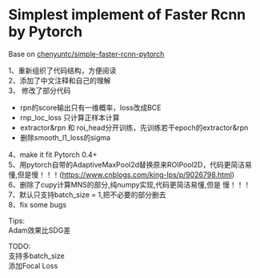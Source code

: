 # Simplest implement of Faster Rcnn by Pytorch  

Base on [chenyuntc/simple-faster-rcnn-pytorch](https://github.com/chenyuntc/simple-faster-rcnn-pytorch)  

1、重新组织了代码结构，方便阅读  
2、添加了中文注释和自己的理解  
3、 修改了部分代码  
* rpn的score输出只有一维概率，loss改成BCE  
* rnp_loc_loss 只计算正样本计算  
* extractor&rpn 和 roi_head分开训练，先训练若干epoch的extractor&rpn  
* 删除smooth_l1_loss的sigma

4、make it fit Pytorch 0.4+  
5、用pytorch自带的AdaptiveMaxPool2d替换原来ROIPool2D，代码更简洁易懂,但是慢！！！(https://www.cnblogs.com/king-lps/p/9026798.html)  
6、删除了cupy计算MNS的部分,纯numpy实现,代码更简洁易懂,但是 慢！！！  
7、默认只支持batch_size = 1,把不必要的部分删去  
8、fix some bugs  

Tips:  
Adam效果比SDG差  


TODO:  
支持多batch_size  
添加Focal Loss  
